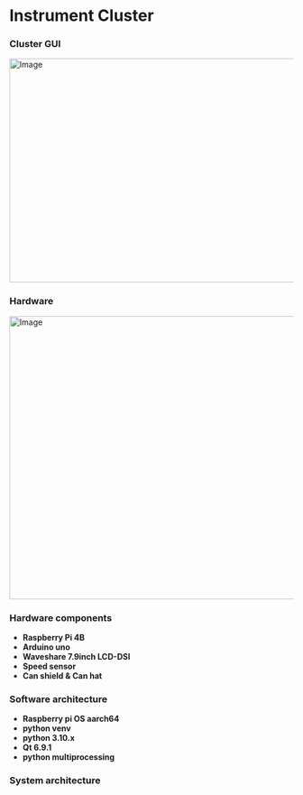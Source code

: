<!-- cluster 부분 -->
# Instrument Cluster

### Cluster GUI
<!-- <p align="center"> -->
<img width="1276" height="397" alt="Image" src="https://github.com/user-attachments/assets/7978a139-d85e-47fb-96e7-0c468c9e55b5" />
<!-- </p> -->

### Hardware
<!-- <p align="center"> -->
<img width="630" height="502" alt="Image" src="https://github.com/user-attachments/assets/75017de1-eb9d-4e1a-8a69-e72a90c90cb2" />
<!-- </p> -->

### Hardware components
- **Raspberry Pi 4B**
- **Arduino uno**
- **Waveshare 7.9inch LCD-DSI**
- **Speed sensor**
- **Can shield & Can hat**

### Software architecture
 - **Raspberry pi OS aarch64**
 - **python venv**
 - **python 3.10.x**
 - **Qt 6.9.1**
  - **python multiprocessing**

### System architecture
<!-- 동민이형꺼 받아서 변경  -->

